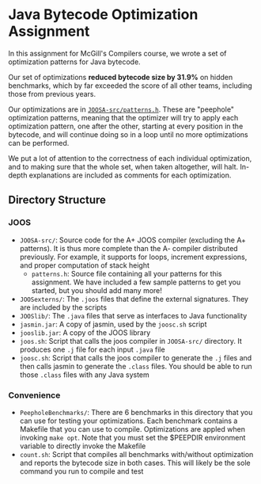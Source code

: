 # Java Bytecode Optimization Assignment

In this assignment for McGill's Compilers course, we wrote a set of optimization patterns for Java bytecode.

Our set of optimizations **reduced bytecode size by 31.9%** on hidden benchmarks, which by far exceeded the score of all other teams, including those from previous years.

Our optimizations are in [`JOOSA-src/patterns.h`](JOOSA-src/patterns.h). These are "peephole" optimization patterns, meaning that the optimizer will try to apply each optimization pattern, one after the other, starting at every position in the bytecode, and will continue doing so in a loop until no more optimizations can be performed.

We put a lot of attention to the correctness of each individual optimization, and to making sure that the whole set, when taken altogether, will halt. In-depth explanations are included as comments for each optimization.

## Directory Structure

### JOOS
* `JOOSA-src/`: Source code for the A+ JOOS compiler (excluding the A+ patterns). It is thus more complete than the A- compiler distributed previously. For example, it supports for loops, increment expressions, and proper computation of stack height
  * `patterns.h`: Source file containing all your patterns for this assignment. We have included a few sample patterns to get you started, but you should add many more!
* `JOOSexterns/`: The `.joos` files that define the external signatures. They are included by the scripts
* `JOOSlib/`: The `.java` files that serve as interfaces to Java functionality
* `jasmin.jar`: A copy of jasmin, used by the `joosc.sh` script
* `jooslib.jar`: A copy of the JOOS library
* `joos.sh`:  Script that calls the joos compiler in `JOOSA-src/` directory. It produces one `.j` file for each input `.java` file
* `joosc.sh`: Script that calls the joos compiler to generate the `.j` files and then calls jasmin to generate the `.class` files. You should be able to run those `.class` files with any Java system

### Convenience
* `PeepholeBenchmarks/`: There are 6 benchmarks in this directory that you can use for testing your optimizations. Each benchmark contains a Makefile that you can use to compile. Optimizations are appled when invoking `make opt`. Note that you must set the $PEEPDIR environment variable to directly invoke the Makefile
* `count.sh`: Script that compiles all benchmarks with/without optimization and reports the bytecode size in both cases. This will likely be the sole command you run to compile and test
